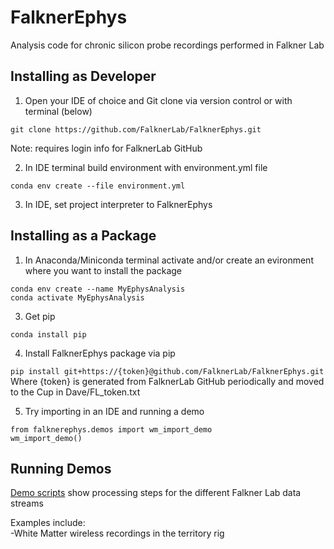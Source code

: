 # FalknerEphys
Analysis code for chronic silicon probe recordings performed in Falkner Lab

## Installing as Developer
1. Open your IDE of choice and Git clone via version control or with terminal (below)

`git clone https://github.com/FalknerLab/FalknerEphys.git`

Note: requires login info for FalknerLab GitHub

2. In IDE terminal build environment with environment.yml file

`conda env create --file environment.yml`

3. In IDE, set project interpreter to FalknerEphys

## Installing as a Package
1. In Anaconda/Miniconda terminal activate and/or create an evironment where you want to install the package

`conda env create --name MyEphysAnalysis`<br>
`conda activate MyEphysAnalysis`

3. Get pip

`conda install pip`

4. Install FalknerEphys package via pip

`pip install git+https://{token}@github.com/FalknerLab/FalknerEphys.git`<br>
Where {token} is generated from FalknerLab GitHub periodically and moved to the Cup in Dave/FL_token.txt

5. Try importing in an IDE and running a demo

`from falknerephys.demos import wm_import_demo`<br>
`wm_import_demo()`


## Running Demos
[Demo scripts](falknerephys/demos/) show processing steps for the different Falkner Lab data streams

Examples include:<br>
-White Matter wireless recordings in the territory rig
